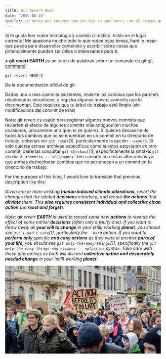 ```yaml
---
title: Git Revert Que?
date: '2019-08-10'
spoiler: Lo unico que tenemos que decidir es que hacer con el tiempo que se nos ha dado.
---
```


Si te gusta leer sobre tecnología y cambio climático, estás en el lugar correcto! Me apasiona mucho todo lo que rodea esos temas, haré lo mejor que pueda para desarrollar contenido y escribir sobre cosas que potencialmente puedan ser útiles o interesantes para ti.

**> git revert EARTH** es un juego de palabras sobre un comando de git [git command](https://git-scm.com/docs/git-revert) 
```
git revert HEAD~3
```
De la documentación oficial de git:

Dados uno o mas commits existentes, revierte los cambios que los parches relacionados introducen, y registra algunos nuevos commits que lo documentan. Esto requiere que tu árbol de trabajo esté limpio (sin modificacions del commit de `HEAD`)

Nota: git revert es usado para registrar algunos nuevos commits que revierten el efecto de algunos commits más antiguos (en muchas ocasiones, únicamente uno que no se quiere). Si quieres desaserte de todos los cambios que no se enuentran en un commit en tu directorio de trabajo, deberías ver `git reset`[1], particularmente la opción `--severo`. Si solo quieres extraer archivos específicos como si estos estuvieran en otro commit, deberías consultar `git checkout`[1], específicamente la sintáxis `git checkout <commit> -- <filename>`. Ten cuidado con estas alternativas ya que ambas deshecharán cambios que no pertenecen a un commit en tu directorio de trabajo.


For the purpose of this blog, I would love to translate that previous description like this:

_Given one or more existing **human induced climate alterations**, revert the changes that the related **decisions** introduce, and record **the actions** that **aliviate** them. This **also requires consistent individual and collective clean action** (no **reset and forget**)._

_Note: git revert **EARTH** is used to record some new **actions** to reverse the effect of some earlier **decisions** (often only a faulty one). If you want to throw away all **your will to change** in your (still) working **planet**, you should see `git i-don't-care`[1], particularly the `--hard` option. If you want to **perform only** specific **and easy actions** as they were in another **parts of your life**, you should see `git only-the-easy-things`[1], specifically the `git only-the-easy-things <no-straws> -- <plastic>` syntax. Take care with these alternatives as both will discard **collective action and desperately needed change** in your (still) working **planet**._

![Street protest with a sign displaying: Time is running out](./mika-baumeister-HR8IqMQNT8M-unsplash.jpg "Photo by Mika Baumeister on Unsplash")
